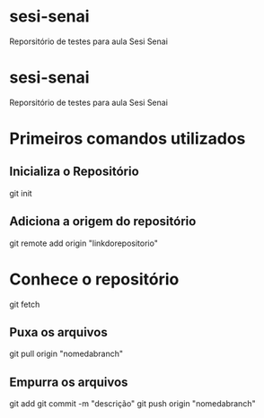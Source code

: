 # sesi-senai
Reporsitório de testes para aula Sesi Senai

# sesi-senai
Reporsitório de testes para aula Sesi Senai

# Primeiros comandos utilizados
## Inicializa o Repositório
git init

## Adiciona a origem do repositório
git remote add origin "linkdorepositorio"

# Conhece o repositório
git fetch

## Puxa os arquivos 
git pull origin "nomedabranch"

## Empurra os arquivos 
git add
git commit -m "descrição"
git push origin "nomedabranch"

